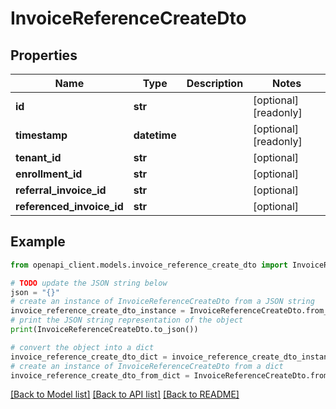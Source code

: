 # InvoiceReferenceCreateDto


## Properties

Name | Type | Description | Notes
------------ | ------------- | ------------- | -------------
**id** | **str** |  | [optional] [readonly] 
**timestamp** | **datetime** |  | [optional] [readonly] 
**tenant_id** | **str** |  | [optional] 
**enrollment_id** | **str** |  | [optional] 
**referral_invoice_id** | **str** |  | [optional] 
**referenced_invoice_id** | **str** |  | [optional] 

## Example

```python
from openapi_client.models.invoice_reference_create_dto import InvoiceReferenceCreateDto

# TODO update the JSON string below
json = "{}"
# create an instance of InvoiceReferenceCreateDto from a JSON string
invoice_reference_create_dto_instance = InvoiceReferenceCreateDto.from_json(json)
# print the JSON string representation of the object
print(InvoiceReferenceCreateDto.to_json())

# convert the object into a dict
invoice_reference_create_dto_dict = invoice_reference_create_dto_instance.to_dict()
# create an instance of InvoiceReferenceCreateDto from a dict
invoice_reference_create_dto_from_dict = InvoiceReferenceCreateDto.from_dict(invoice_reference_create_dto_dict)
```
[[Back to Model list]](../README.md#documentation-for-models) [[Back to API list]](../README.md#documentation-for-api-endpoints) [[Back to README]](../README.md)


